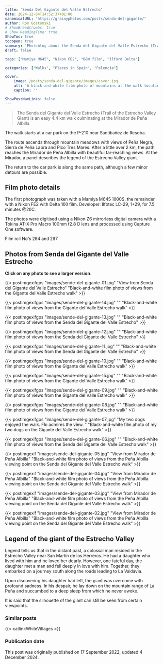 ```yaml
---
title: 'Senda Del Gigante del Valle Estrecho'
date: 2024-12-04T14:52:37+01:00
canonicalURL: "https://grainyphotos.com/posts/senda-del-gigante/"
author: Rom Gostomski
# ShowBreadCrumbs: true
# Show ReadingTime: true
ShowToc: true
tocopen: true
summary: 'Photoblog about the Senda del Gigante del Valle Estrecho (Trail of the Estrecho Valley Giant) - an easy 4.4 km walk culminating at the Mirador de Peñalbilla'
draft: false

tags: ["Mamiya M645", "Nikon FE2", "B&W film", "Ilford Delta"]

categories: ["Walks", "Places in Spain", "Palencia"]

cover:
    image: /posts/senda-del-gigante/images/cover.jpg
    alt: 'A black-and-white film photo of mountains at the walk location'
    caption: ''

ShowPostNavLinks: false
---
```

> The Senda del Gigante del Valle Estrecho (Trail of the Estrecho Valley Giant) is an easy 4.4 km walk culminating at the Mirador de Peña Albilla.

The walk starts at a car park on the P-210 near Santibañez de Resoba.

The route ascends through mountain meadows with views of Peña Negra, Sierra de Peña Labra and Pico Tres Mares. After a little over 2 km, the path reaches the Mirador de Peña Albilla with beautiful far-reaching views. At the Mirador, a panel describes the legend of the Estrecho Valley giant.

The return to the car park is along the same path, although a few minor detours are possible.

## Film photo details

The first photograph was taken with a Mamiya M645 1000S, the remainder with a Nikon FE2 with Delta 100 film. Developer: Ilfotec LC-29, 1+29, for 7.5 minutes @20C.

The photos were digitised using a Nikon Z6 mirrorless digital camera with a Tokina AT-X Pro Macro 100mm f2.8 D lens and processed using Capture One software.

Film roll No's 264 and 267

## Photos from Senda del Gigante del Valle Estrecho

**Click on any photo to see a larger version.**

{{< postimgexifgps "images/sende-del-gigante-01.jpg" 
"View from Senda del Gigante del Valle Estrecho" 
"Black-and-white film photo of views from the Gigante del Valle Estrecho walk" >}}

{{< postimgexifgps "images/sende-del-gigante-14.jpg" 
"" 
"Black-and-white film photo of views from the Gigante del Valle Estrecho walk" >}}

{{< postimgexifgps "images/sende-del-gigante-13.jpg" 
"" 
"Black-and-white film photo of views from the Senda del Gigante del Valle Estrecho" >}}

{{< postimgexifgps "images/sende-del-gigante-12.jpg" 
"" 
"Black-and-white film photo of views from the Senda del Gigante del Valle Estrecho" >}}

{{< postimgexifgps "images/sende-del-gigante-11.jpg" 
"" 
"Black-and-white film photo of views from the Senda del Gigante del Valle Estrecho" >}}

{{< postimgexifgps "images/sende-del-gigante-10.jpg" 
"" 
"Black-and-white film photo of views from the Gigante del Valle Estrecho walk" >}}

{{< postimgexifgps "images/sende-del-gigante-15.jpg" 
"" 
"Black-and-white film photo of views from the Gigante del Valle Estrecho walk" >}}

{{< postimgexifgps "images/sende-del-gigante-09.jpg" 
"" 
"Black-and-white film photo of views from the Gigante del Valle Estrecho walk" >}}

{{< postimgexifgps "images/sende-del-gigante-08.jpg" 
"" 
"Black-and-white film photo of views from the Gigante del Valle Estrecho walk" >}}

{{< postimgexifgps "images/sende-del-gigante-07.jpg" 
"My two dogs enjoyed the walk. Flo admires the view. " 
"Black-and-white film photo of my two dogs on the Gigante del Valle Estrecho walk" >}}

{{< postimgexifgps "images/sende-del-gigante-06.jpg" 
"" 
"Black-and-white film photo of views from the Senda del Gigante del Valle Estrecho walk" >}}

{{< postimgexif "images/sende-del-gigante-05.jpg" 
"View from Mirador de Peña Albilla" 
"Black-and-white film photo of views from the Peña Albilla viewing point on the Senda del Gigante del Valle Estrecho walk" >}}

{{< postimgexif "images/sende-del-gigante-04.jpg" 
"View from Mirador de Peña Albilla" 
"Black-and-white film photo of views from the Peña Albilla viewing point on the Senda del Gigante del Valle Estrecho walk" >}}

{{< postimgexif "images/sende-del-gigante-03.jpg" 
"View from Mirador de Peña Albilla" 
"Black-and-white film photo of views from the Peña Albilla viewing point on the Senda del Gigante del Valle Estrecho walk" >}}

{{< postimgexif "images/sende-del-gigante-02.jpg" 
"View from Mirador de Peña Albilla" 
"Black-and-white film photo of views from the Peña Albilla viewing point on the Senda del Gigante del Valle Estrecho walk" >}}

## Legend of the giant of the Estrecho Valley

Legend tells us that in the distant past, a colossal man resided in the Estrecho Valley near San Martín de los Herreros. He had a daughter who lived with him and he loved her dearly. However, one fateful day, the daughter met a man and fell deeply in love with him. Together, they embarked on a journey south along the roads leading to La Valdavia.

Upon discovering his daughter had left, the giant was overcome with profound sadness. In his despair, he lay down on the mountain range of La Peña and succumbed to a deep sleep from which he never awoke.

It is said that the silhouette of the giant can still be seen from certain viewpoints.

### Similar posts

{{< catlinkWhiteVillages >}}

### Publication date

This post was originally published on 17 September 2022, updated 4 December 2024.
